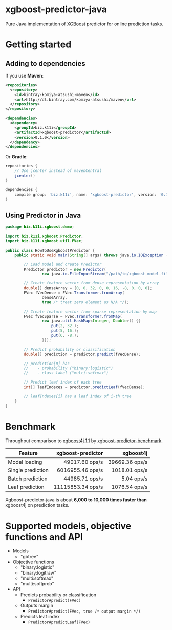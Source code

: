 xgboost-predictor-java
======================

Pure Java implementation of [XGBoost](https://github.com/dmlc/xgboost/) predictor for online prediction tasks.


# Getting started

## Adding to dependencies

If you use **Maven**:

```xml
<repositories>
  <repository>
    <id>bintray-komiya-atsushi-maven</id>
    <url>http://dl.bintray.com/komiya-atsushi/maven</url>
  </repository>
</repository>

<dependencies>
  <dependency>
    <groupId>biz.k11i</groupId>
    <artifactId>xgboost-predictor</artifactId>
    <version>0.1.0</version>
  </dependency>
</dependencies>
```

Or **Gradle**:

```groovy
repositories {
    // Use jcenter instead of mavenCentral
    jcenter()
}

dependencies {
    compile group: 'biz.k11i', name: 'xgboost-predictor', version: '0.1.0'
}
```

## Using Predictor in Java

```java
package biz.k11i.xgboost.demo;

import biz.k11i.xgboost.Predictor;
import biz.k11i.xgboost.util.FVec;

public class HowToUseXgboostPredictor {
    public static void main(String[] args) throws java.io.IOException {

        // Load model and create Predictor
        Predictor predictor = new Predictor(
                new java.io.FileInputStream("/path/to/xgboost-model-file"));

        // Create feature vector from dense representation by array
        double[] denseArray = {0, 0, 32, 0, 0, 16, -8, 0, 0, 0};
        FVec fVecDense = FVec.Transformer.fromArray(
                denseArray,
                true /* treat zero element as N/A */);

        // Create feature vector from sparse representation by map
        FVec fVecSparse = FVec.Transformer.fromMap(
                new java.util.HashMap<Integer, Double>() {{
                    put(2, 32.);
                    put(5, 16.);
                    put(6, -8.);
                }});

        // Predict probability or classification
        double[] prediction = predictor.predict(fVecDense);

        // prediction[0] has
        //    - probability ("binary:logistic")
        //    - class label ("multi:softmax")

        // Predict leaf index of each tree
        int[] leafIndexes = predictor.predictLeaf(fVecDense);

        // leafIndexes[i] has a leaf index of i-th tree
    }
}
```


# Benchmark

Throughput comparison to [xgboost4j 1.1](https://github.com/dmlc/xgboost/tree/master/java/xgboost4j) by [xgboost-predictor-benchmark](https://github.com/komiya-atsushi/xgboost-predictor-benchmark).

| Feature           | xgboost-predictor | xgboost4j      |
| ----------------- | ----------------: | -------------: |
| Model loading     |    49017.60 ops/s | 39669.36 ops/s |
| Single prediction |  6016955.46 ops/s |  1018.01 ops/s |
| Batch prediction  |    44985.71 ops/s |     5.04 ops/s |
| Leaf prediction   | 11115853.34 ops/s |  1076.54 ops/s |

Xgboost-predictor-java is about **6,000 to 10,000 times faster than** xgboost4j on prediction tasks.


# Supported models, objective functions and API

- Models
    - "gbtree"
- Objective functions
    - "binary:logistic"
    - "binary:logitraw"
    - "multi:softmax"
    - "multi:softprob"
- API
    - Predicts probability or classification
        - `Predictor#predict(FVec)`
    - Outputs margin
        - `Predictor#predict(FVec, true /* output margin */)`
    - Predicts leaf index
        - `Predictor#predictLeaf(FVec)`
